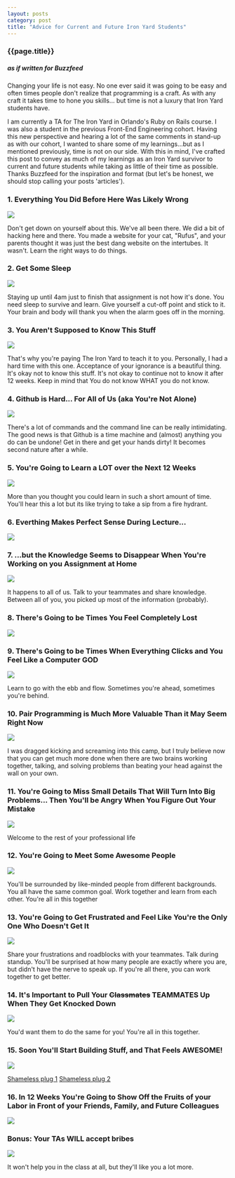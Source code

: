 ```yaml
---
layout: posts
category: post
title: "Advice for Current and Future Iron Yard Students"
---
```


### {{page.title}}

##### as if written for Buzzfeed

Changing your life is not easy. No one ever said it was going to be easy and often times people don't realize that programming is a craft. As with any craft it takes time to hone you skills... but time is not a luxury that Iron Yard students have. 

I am currently a TA for The Iron Yard in Orlando's Ruby on Rails course. I was also a student in the previous Front-End Engineering cohort. Having this new perspective and hearing a lot of the same comments in stand-up as with our cohort, I wanted to share some of my learnings...but as I mentioned previously, time is not on our side. With this in mind, I've crafted this post to convey as much of my learnings as an Iron Yard survivor to current and future students while taking as little of their time as possible. Thanks Buzzfeed for the inspiration and format (but let's be honest, we should stop calling your posts 'articles').

### 1. Everything You Did Before Here Was Likely Wrong

<img class="gif" src="/images/pt1.gif" />

Don't get down on yourself about this. We've all been there. We did a bit of hacking here and there. You made a website for your cat, "Rufus", and your parents thought it was just the best dang website on the intertubes. It wasn't. Learn the right ways to do things.

### 2. Get Some Sleep

<img class="gif" src="/images/pt2.gif" />

Staying up until 4am just to finish that assignment is not how it's done. You need sleep to survive and learn. Give yourself a cut-off point and stick to it. Your brain and body will thank you when the alarm goes off in the morning.

### 3. You Aren't Supposed to Know This Stuff

<img class="gif" src="/images/pt3.gif" />

That's why you're paying The Iron Yard to teach it to you. Personally, I had a hard time with this one. Acceptance of your ignorance is a beautiful thing. It's okay not to know this stuff. It's not okay to continue not to know it after 12 weeks. Keep in mind that You do not know WHAT you do not know.

### 4. Github is Hard... For All of Us (aka You're Not Alone)

<img class="gif" src="/images/pt4.gif" />

There's a lot of commands and the command line can be really intimidating. The good news is that Github is a time machine and (almost) anything you do can be undone! Get in there and get your hands dirty! It becomes second nature after a while.

### 5. You're Going to Learn a LOT over the Next 12 Weeks

<img class="gif" src="/images/pt5.jpg" />

More than you thought you could learn in such a short amount of time. You'll hear this a lot but its like trying to take a sip from a fire hydrant.

### 6. Everthing Makes Perfect Sense During Lecture...

<img class="gif" src="/images/pt6.gif" />

### 7. ...but the Knowledge Seems to Disappear When You're Working on you Assignment at Home

<img class="gif" src="/images/pt7.gif" />

It happens to all of us. Talk to your teammates and share knowledge. Between all of you, you picked up most of the information (probably).

### 8. There's Going to be Times You Feel Completely Lost

<img class="gif" src="/images/pt8.gif" />

### 9. There's Going to be Times When Everything Clicks and You Feel Like a Computer GOD

<img class="gif" src="/images/pt9.gif" />

Learn to go with the ebb and flow. Sometimes you're ahead, sometimes you're behind.

### 10. Pair Programming is Much More Valuable Than it May Seem Right Now

<img class="gif" src="/images/pt10.gif" />

I was dragged kicking and screaming into this camp, but I truly believe now that you can get much more done when there are two brains working together, talking, and solving problems than beating your head against the wall on your own.

### 11. You're Going to Miss Small Details That Will Turn Into Big Problems... Then You'll be Angry When You Figure Out Your Mistake

<img class="gif" src="/images/pt11.gif" />

Welcome to the rest of your professional life

### 12. You're Going to Meet Some Awesome People

<img class="gif" src="/images/pt12.gif" />

You'll be surrounded by like-minded people from different backgrounds. You all have the same common goal. Work together and learn from each other. You're all in this together

### 13. You're Going to Get Frustrated and Feel Like You're the Only One Who Doesn't Get It

<img class="gif" src="/images/pt13.gif" />

Share your frustrations and roadblocks with your teammates. Talk during standup. You'll be surprised at how many people are exactly where you are, but didn't have the nerve to speak up. If you're all there, you can work together to get better.

### 14. It's Important to Pull Your ~~Classmates~~ TEAMMATES Up When They Get Knocked Down

<img class="gif" src="/images/pt14.gif" />

You'd want them to do the same for you! You're all in this together.

### 15. Soon You'll Start Building Stuff, and That Feels AWESOME!

<img class="gif" src="/images/pt15.gif" />

[Shameless plug 1](http://arigonzo.com/post/2014/12/30/the-mighty-davidbot.html)
[Shameless plug 2](http://cardistryapp.github.io)

### 16. In 12 Weeks You're Going to Show Off the Fruits of your Labor in Front of your Friends, Family, and Future Colleagues

<img class="gif" src="/images/pt16.gif" />

### Bonus: Your TAs WILL accept bribes

<img class="gif" src="/images/ptBonus.gif" />

It won't help you in the class at all, but they'll like you a lot more.